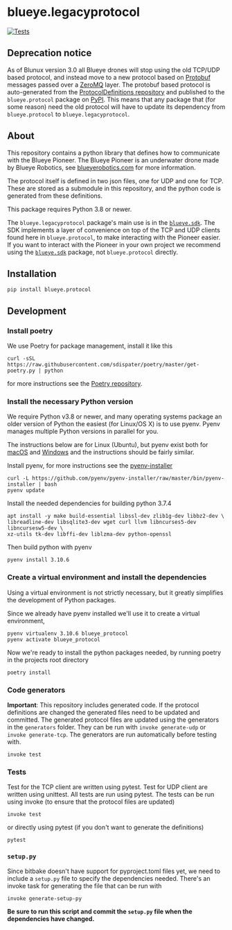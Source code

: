 # blueye.legacyprotocol
[![Tests](https://github.com/BluEye-Robotics/blueye.legacyprotocol/workflows/PythonTests/badge.svg)](https://github.com/BluEye-Robotics/blueye.legacyprotocol/actions)

## Deprecation notice
As of Blunux version 3.0 all Blueye drones will stop using the old TCP/UDP based
protocol, and instead move to a new protocol based on
[Protobuf](https://developers.google.com/protocol-buffers/) messages passed
over a [ZeroMQ](https://zeromq.org/) layer. The protobuf based protocol is
auto-generated from the
[ProtocolDefinitions repository](https://github.com/BluEye-Robotics/ProtocolDefinitions)
and published to the `blueye.protocol` package on
[PyPI](https://pypi.org/project/blueye.protocol/). This means that any package
that (for some reason) need the old protocol will have to update its dependency
from `blueye.protocol` to `blueye.legacyprotocol`.

## About
This repository contains a python library that defines how to communicate with the
Blueye Pioneer. The Blueye Pioneer is an underwater drone made by Blueye Robotics, see
[blueyerobotics.com](https://blueyerobotics.com) for more information.

The protocol itself is defined in two json files, one for UDP and one for TCP. These are
stored as a submodule in this repository, and the python code is generated from these
definitions.

This package requires Python 3.8 or newer.

The `blueye.legacyprotocol` package's main use is in the
[`blueye.sdk`](https://github.com/BluEye-Robotics/blueye.sdk). The SDK implements a
layer of convenience on top of the TCP and UDP clients found here in `blueye.protocol`,
to make interacting with the Pioneer easier. If you want to interact with the Pioneer in
your own project we recommend using the
[`blueye.sdk`](https://github.com/BluEye-Robotics/blueye.sdk) package, not
`blueye.protocol` directly.

## Installation
```shell
pip install blueye.protocol
```

## Development

### Install poetry
We use Poetry for package management, install it like this

``` shell
curl -sSL https://raw.githubusercontent.com/sdispater/poetry/master/get-poetry.py | python
```

for more instructions see the [Poetry repository](https://github.com/sdispater/poetry).

### Install the necessary Python version
We require Python v3.8 or newer, and many operating systems package an older version of
Python the easiest (for Linux/OS X) is to use pyenv. Pyenv manages multiple Python
versions in parallel for you.

The instructions below are for Linux (Ubuntu), but pyenv exist both for
[macOS](https://github.com/pyenv/pyenv#homebrew-on-macos) and
[Windows](https://github.com/pyenv-win/pyenv-win) and the instructions should be fairly
similar.

Install pyenv, for more instructions see the [pyenv-installer](https://github.com/pyenv/pyenv-installer)

``` shell
curl -L https://github.com/pyenv/pyenv-installer/raw/master/bin/pyenv-installer | bash
pyenv update
```

Install the needed dependencies for building python 3.7.4
``` shell
apt install -y make build-essential libssl-dev zlib1g-dev libbz2-dev \
libreadline-dev libsqlite3-dev wget curl llvm libncurses5-dev libncursesw5-dev \
xz-utils tk-dev libffi-dev liblzma-dev python-openssl
```
Then build python with pyenv
``` shell
pyenv install 3.10.6
```

### Create a virtual environment and install the dependencies
Using a virtual environment is not strictly necessary, but it greatly simplifies the
development of Python packages.

Since we already have pyenv installed we'll use it to create a virtual environment,

``` shell
pyenv virtualenv 3.10.6 blueye_protocol
pyenv activate blueye_protocol
```

Now we're ready to install the python packages needed, by running poetry in the
projects root directory

``` shell
poetry install
```

### Code generators
**Important**: This repository includes generated code. If the protocol definitions are
changed the generated files need to be updated and committed.
The generated protocol files are updated using the generators in the `generators`
folder. They can be run with `invoke generate-udp` or `invoke generate-tcp`.
The generators are run automatically before testing with.

``` shell
invoke test
```

### Tests
Test for the TCP client are written using pytest. Test for UDP client are written using
unittest. All tests are run using pytest. The tests can be run using invoke (to ensure
that the protocol files are updated)

``` shell
invoke test
```
or directly using pytest (if you don't want to generate the definitions)

``` shell
pytest
```

### `setup.py`
Since bitbake doesn't have support for pyproject.toml files yet, we need to include a
`setup.py` file to specify the dependencies needed. There's an invoke task for
generating the file that can be run with
``` shell
invoke generate-setup-py
```

**Be sure to run this script and commit the `setup.py` file when the dependencies have
changed.**
